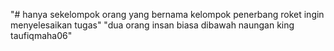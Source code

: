 "# hanya sekelompok orang yang bernama kelompok penerbang roket ingin menyelesaikan tugas" 
"dua orang insan biasa dibawah naungan king taufiqmaha06"
